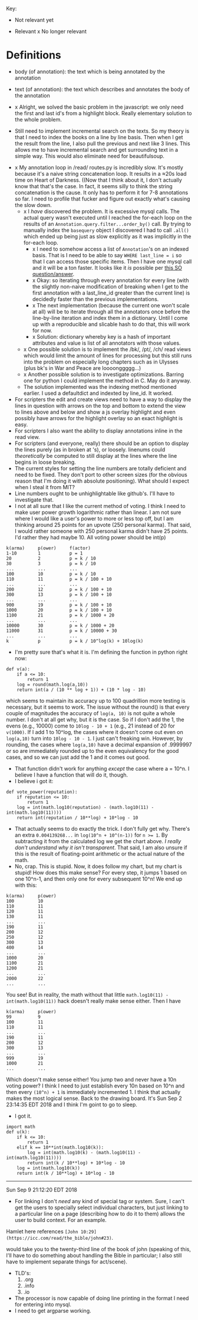 Key:
   + Not relevant yet
   - Relevant
   x No longer relevant

Definitions
===========

- body (of annotation): the text which is being annotated by the annotation
- text (of annotation): the text which describes and annotates the body of the
  annotation

- x Alright, we solved the basic problem in the javascript: we only need the
  first and last id's from a highlight block. Really elementary solution to the
  whole problem.
+ Still need to implement incremental search on the texts. So my theory is that
  I need to index the books on a line by line basis. Then when I get the result
  from the line, I also pull the previous and next like 3 lines. This allows me
  to have incremental search and get surrounding text in a simple way. This
  would also eliminate need for beautifulsoup.
- x My annotation loop in /read/ routes.py is incredibly slow. It's mostly
  because it's a naive string concatenation loop. It results in a ≈20s load
  time on Heart of Darkness. ((Now that I think about it, I don't actually know
  that that's the case. In fact, it seems silly to think the string
  concatenation is the cause. It only has to perform it for 7-8 annotations so
  far. I need to profile that fucker and figure out exactly what's causing the
  slow down.
   - x I _have_ discovered the problem. It is excessive mysql calls. The actual
     query wasn't executed until I reached the for-each loop on the results of
     an `Annotation.query.filter...order_by()` call. By trying to manually
     index the `basequery` object I discovered I had to call `.all()` which
     ended up being just as slow explicitly as it was implicitly in the
     for-each loop.
       - x I need to somehow access a list of `Annotation`'s on an indexed basis.
         That is I need to be able to say `WHERE last_line = i` so that I can
         access those specific items. Then I have one mysql call and it will be
         a ton faster. It looks like it _is_ possible per
         [this SO question/answer](https://stackoverflow.com/questions/28620389/accessing-list-of-python-objects-by-object-attribute).
       - x Okay: so iterating through every annotation for every line (with the
         slightly non-naive modification of breaking when I get to the first
         annotation with a last_line_id greater than the current line) is
         decidedly faster than the previous implementations.
       - x The next implementation (because the current one won't scale at all)
         will be to iterate through all the annotators once before the
         line-by-line iteration and index them in a dictionary. Until I come up
         with a reproducible and slicable hash to do that, this will work for
         now.
       - x Solution: dictionary whereby key is a hash of important attributes and
         value is list of all annotators with those values.
   - x One possible solution is to implement the /bk/, /pt/, /ch/ read views
     which would limit the amount of lines for processing but this still runs
     into the problem on especially long chapters such as in Ulysses (plus bk's
     in War and Peace are loooonggggg...)
   - x Another possible solution is to investigate optimizations. Barring one for
     python I could implement the method in C. May do it anyway.
   - The solution implemented was the indexing method mentioned earlier. I used
     a defaultdict and indexted by line_id. It worked.
- For scripters the edit and create views need to have a way to display the
  lines in question with arrows on the top and bottom to extend the view to
  lines above and below and show a js overlay highlight and even possibly have
  arrows for the highlight overlay so an exact highlight is easy.
- For scripters I also want the ability to display annotations inline in the
  read view.
- For scripters (and everyone, really) there should be an option to display the
  lines purely (as in broken at <line>'s), or loosely. linenums could
  _theoretically_ be computed to still display at the lines where the line
  begins in loose breaking.
- The current styles for setting the line numbers are totally deficient and need
  to be fixed. They don't port to other screen sizes (for the obvious reason
  that I'm doing it with absolute positioning). What should I expect when I
  steal it from MIT?
- Line numbers ought to be unhighlightable like github's. I'll have to
  investigate that.
- I not at all sure that I like the current method of voting. I think I need to
  make user power growth logarithmic rather than linear. I am not sure where I
  would like a user's power to more or less top off, but I am thinking around
  25 points for an upvote (250 personal karma). That said, I would rather
  someone with 250 personal karma didn't have 25 points. I'd rather they had
  maybe 10. All voting power should be int(p)
```
k(arma)     p(ower)     f(actor)
1-10        1           p = 1
20          2           p = k / 10
30          3           p = k / 10
...         ...         ...
100         10          p = k / 10
110         11          p = k / 100 + 10
...         ...         ...
200         12          p = k / 100 + 10
300         13          p = k / 100 + 10
...         ...         ...
900         19          p = k / 100 + 10 
1000        20          p = k / 100 + 10
1100        21          p = k / 1000 + 20
...         ...         ...
10000       30          p = k / 1000 + 20
11000       31          p = k / 10000 + 30
...         ...         ...
k           p           p = k / 10^log(k) + 10log(k)
```
- I'm pretty sure that's what it is. I'm defining the function in python right
  now:
```
def v(a):
    if a <= 10:
        return 1
    log = round(math.log(a,10))
    return int(a / (10 ** log + 1)) + (10 * log - 10)
```
which seems to maintain its accuracy up to 100 quadrillion more testing is
necessary, but it seems to work. The issue without the round() is that every
couple of magnitudes the accuracy of `log(a, 10)` is not quite a whole number. I
don't at all get why, but it is the case. So if I don't add the 1, the evens
(e.g., 10000) come to `10log - 10 + 1` (e.g., 21 instead of 20 for `v(1000)`. If
I add 1 to 10^log, the cases where it doesn't come out even on `log(a,10)` turn
into `10log - 10 - 1`. I just can't freaking win. However, by rounding, the
cases where `log(a,10)` have a decimal expansion of .9999997 or so are
immediately rounded up to the even equivalency for the good cases, and so we can
just add the 1 and it comes out good.
- That function didn't work for anything _except_ the case where a = 10^n. I
  believe I have a function that will do it, though.
- I believe i got it:
```
def vote_power(reputation):
    if reputation <= 10:
        return 1
    log = int(math.log10(reputation) - (math.log10(11) - int(math.log10(11))))
    return int(reputation / 10**log) + 10*log - 10
```
- That actually seems to do exactly the trick. I don't fully get why. There's an
  extra `0.004139268...` in `log(10^n + 10^(n-1))` for `n >= 1`. By subtracting 
  it from the calculated log we get the chart above. _I really don't understand
  why it isn't transparent_. That said, I am also unsure if this is the result
  of floating-point arithmetic or the actual nature of the math.
- No, crap. This is stupid. Now, it does follow my chart, but my chart is
  stupid! How does this make sense? For every step, it jumps 1 based on one
  10^n-1, and then only one for every subsequent 10^n! We end up with this:
```
k(arma)     p(ower)
100         10
110         11
120         11
130         11
...         ...
190         11
200         12
250         12
300         13
400         14
...         ...
1000        20
1100        21
1200        21
...         ...
2000        22
...         ...
```
You see! But in reality, the math without that little
`math.log10(11) - int(math.log10(11))` hack doesn't really make sense either.
Then I have
```
k(arma)     p(ower)
99          9
100         11
110         11
...         ...
190         11
200         12
300         13
...         ...
999         19
1000        21
...         ...
```
Which doesn't make sense either! You jump two and never have a 10n voting power?
I think I need to just establish every 10n based on 10^n and then every 
`(10^n) + 1` is immediately incremented 1. I think that actually makes the most
logical sense. Back to the drawing board. It's Sun Sep  2 23:14:35 EDT 2018 and
I think I'm goint to go to sleep.
- I got it.
```
import math
def u(k):
    if k <= 10:
        return 1
    elif k == 10**int(math.log10(k)):
        log = int(math.log10(k) - (math.log10(11) - int(math.log10(11))))
        return int(k / 10**log) + 10*log - 10
    log = int(math.log10(k))
    return int(k / 10**log) + 10*log - 10
```
---
Sun Sep  9 21:12:20 EDT 2018
- For linking I don't _need_ any kind of special tag or system. Sure, I can't
  get the users to specially select individual characters, but just linking to a
  particular line on a page (describing how to do it to them) allows the user to
  build context. For an example.

Hamlet here references `[John 10:29](https://icc.com/read/the_bible/john#23)`.

would take you to the twenty-third line of the book of john (speaking of this,
I'll have to do something about handling the Bible in particular; I also still
have to implement separate things for act/scene).
- TLD's:
    1. .org
    2. .info
    3. .io
- The processor is now capable of doing line printing in the format I need for
  entering into mysql.
- I need to get argparse working.
